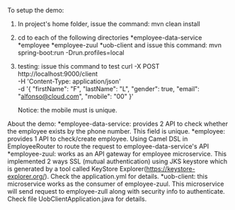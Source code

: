 To setup the demo:

1. In project's home folder, issue the command:
    mvn clean install
2. cd to each of the following directories
    *employee-data-service
    *employee
    *employee-zuul
    *uob-client
 and issue this command:
    mvn spring-boot:run -Drun.profiles=local
3. testing: issue this command to test
    curl -X POST \
      http://localhost:9000/client \
      -H 'Content-Type: application/json' \
      -d '{
    	"firstName": "F",
    	"lastName": "L",
    	"gender": true,
    	"email": "alfonso@cloud.com",
    	"mobile": "00"
    }'

    Notice: the mobile must is unique.


About the demo:
    *employee-data-service: provides 2 API to check whether the employee exists by the phone number. This field is unique.
    *employee: provides 1 API to check/create employee. Using Camel DSL in EmployeeRouter to route the request to employee-data-service's API
    *employee-zuul: works as an API gateway for employee microservice. This implemented 2 ways SSL (mutual authentication) using JKS keystore which is generated by a tool called KeyStore Explorer(https://keystore-explorer.org/). Check the application.yml for details.
    *uob-client: this microservice works as the consumer of employee-zuul. This microservice will send request to employee-zull along with security info to authenticate. Check file UobClientApplication.java for details.


